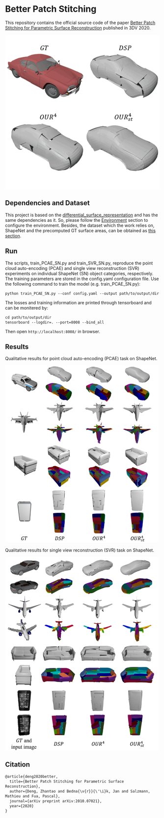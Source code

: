# Better Patch Stitching
This repository contains the official source code of the paper [Better Patch Stitching for Parametric Surface Reconstruction](https://arxiv.org/abs/2010.07021) published in 3DV 2020.

![teaser](img/teaser.gif "teaser")

## Dependencies and Dataset
This project is based on the [differential_surface_representation](https://github.com/bednarikjan/differential_surface_representation) and has the same dependencies as it. So, please follow the [Environment](https://github.com/bednarikjan/differential_surface_representation#environment) section to configure the environment. Besides, the dataset which the work relies on, ShapeNet and the precomputed GT surface areas, can be obtained as [this section](https://github.com/bednarikjan/differential_surface_representation#data).

## Run
The scripts, train_PCAE_SN.py and train_SVR_SN.py, reproduce the point cloud auto-encoding (PCAE) and single view reconstruction (SVR) experiments on individual ShapeNet (SN) object categories, respectively. The training parameters are stored in the config.yaml configuration file. Use the following command to train the model (e.g. train_PCAE_SN.py):
```
python train_PCAE_SN.py --conf config.yaml --output path/to/output/dir
```

The losses and training information are printed through tensorboard and can be monitered by:
```
cd path/to/output/dir
tensorboard --logdir=. --port=8008 --bind_all
```
Then open ```http://localhost:8008/``` in browser.
## Results
Qualitative results for point cloud auto-encoding (PCAE) task on ShapeNet.

<img src="img/results_qualit_pcae.png" width="500">

Qualitative results for single view reconstruction (SVR) task on ShapeNet.

<img src="img/results_qualit_svr.png" width="500">

## Citation
```
@article{deng2020better,
  title={Better Patch Stitching for Parametric Surface Reconstruction},
  author={Deng, Zhantao and Bedna{\v{r}}{\'\i}k, Jan and Salzmann, Mathieu and Fua, Pascal},
  journal={arXiv preprint arXiv:2010.07021},
  year={2020}
}
```